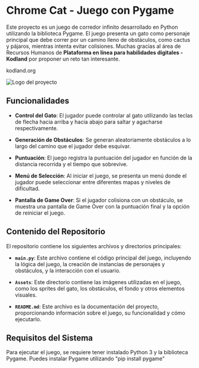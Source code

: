 # Chrome Cat - Juego con Pygame

Este proyecto es un juego de corredor infinito desarrollado en Python utilizando la biblioteca Pygame. El juego presenta un gato como personaje principal que debe correr por un camino lleno de obstáculos, como cactus y pájaros, mientras intenta evitar colisiones. Muchas gracias al área de Recursos Humanos de __Plataforma en línea para habilidades digitales - Kodland__ por proponer un reto tan interesante.

kodland.org

![Logo del proyecto]([https://drive.google.com/file/d/1EdhZmPDctdrvrvY9DTQZmYmpXy7cVtfu/view?usp=sharing](https://github.com/juan10024/Python_Tutor/blob/main/Screenshot_2.png))

## Funcionalidades

- **Control del Gato**: El jugador puede controlar al gato utilizando las teclas de flecha hacia arriba y hacia abajo para saltar y agacharse respectivamente.
  
- **Generación de Obstáculos**: Se generan aleatoriamente obstáculos a lo largo del camino que el jugador debe esquivar.
  
- **Puntuación**: El juego registra la puntuación del jugador en función de la distancia recorrida y el tiempo que sobrevive.
  
- **Menú de Selección**: Al iniciar el juego, se presenta un menú donde el jugador puede seleccionar entre diferentes mapas y niveles de dificultad.
  
- **Pantalla de Game Over**: Si el jugador colisiona con un obstáculo, se muestra una pantalla de Game Over con la puntuación final y la opción de reiniciar el juego.

## Contenido del Repositorio

El repositorio contiene los siguientes archivos y directorios principales:

- **`main.py`**: Este archivo contiene el código principal del juego, incluyendo la lógica del juego, la creación de instancias de personajes y obstáculos, y la interacción con el usuario.

- **`Assets`**: Este directorio contiene las imágenes utilizadas en el juego, como los sprites del gato, los obstáculos, el fondo y otros elementos visuales.

- **`README.md`**: Este archivo es la documentación del proyecto, proporcionando información sobre el juego, su funcionalidad y cómo ejecutarlo.

## Requisitos del Sistema

Para ejecutar el juego, se requiere tener instalado Python 3 y la biblioteca Pygame. Puedes instalar Pygame utilizando "pip install pygame"

